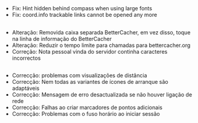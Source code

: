 ##
- Fix: Hint hidden behind compass when using large fonts
- Fix: coord.info trackable links cannot be opened any more

##
- Alteração: Removida caixa separada BetterCacher, em vez disso, toque na linha de informação do BetterCacher
- Alteração: Reduzir o tempo limite para chamadas para bettercacher.org
- Correção: Nota pessoal vinda do servidor continha caracteres incorrectos

##
- Correcção: problemas com visualizações de distância
- Correcção: Nem todas as variantes de ícones de arranque são adaptáveis
- Correcção: Mensagem de erro desactualizada se não houver ligação de rede
- Correcção: Falhas ao criar marcadores de pontos adicionais
- Correcção: Problemas com o fuso horário ao iniciar sessão
